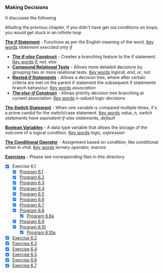 ### Making Decisions

It discusses the following

Alluding the previous chapter, if you didn't have get out conditions on loops, you would get stuck in an infinite loop

<u>**The *if* Statement**</u> - Functions as per the English meaning of the word. <u>Key words</u> *statement executed only if*

* <u>**The *if-else* Construct**</u> - Creates a branching feature to the if statement. <u>Key words</u> *if, not, else*
* <u>**Compound Relational Tests**</u> - Allows more detailed decisions by grouping two or more relational tests. <u>Key words</u> *logical, and, or*, not
* <u>**Nested *if* Statements**</u> - Allows a decision tree, where after certain criteria are met on the parent if statement the subsequent if statements branch behaviour. <u>Key words</u> *association*
* <u>**The *else-if* Construct**</u> - Allows priority decision tree branching at current association. <u>Key words</u> *n-valued logic decisions*

<u>**The *Switch* Statement**</u> - When one variable is compared multiple times, it's a prime candid for the switch/case statement. <u>Key words</u> *value_n, switch statements have equivalent if-else statements, default*

<u>**Boolean Variables**</u> - A data type variable that allows the storage of the outcome of a logical condition. <u>Key words</u> *logic, expression*

<u>**The Conditional Operator**</u> - Assignment based on condition, like conditional when in vhdl. <u>Key words</u> *ternary operator, macros*

**<u>Exercises</u>** - Please see corresponding files in this directory.

- [x] Exercise 6.1
    - [x] [Program 6.1](Exercise_6.1/Program_6.1.c)
    - [x] [Program 6.2](Exercise_6.1/Program_6.2.c)
    - [x] [Program 6.3](Exercise_6.1/Program_6.3.c)
    - [x] [Program 6.4](Exercise_6.1/Program_6.4.c)
    - [x] [Program 6.5](Exercise_6.1/Program_6.5.c)
    - [x] [Program 6.6](Exercise_6.1/Program_6.6.c)
    - [x] [Program 6.7](Exercise_6.1/Program_6.7.c)
    - [x] [Program 6.8](Exercise_6.1/Program_6.8.c)
        - [x] [Program 6.8a](Exercise_6.1/Program_6.8a.c)
    - [x] [Program 6.9](Exercise_6.1/Program_6.9.c)
    - [x] [Program 6.10](Exercise_6.1/Program_6.10.c)
        - [x] [Program 6.10a](Exercise_6.1/Program_6.10a.c)
- [x] [Exercise 6.2](Exercise_6.2.c)
- [x] [Exercise 6.3](Exercise_6.3.c)
- [x] [Exercise 6.4](Exercise_6.4.c)
- [x] [Exercise 6.5](Exercise_6.5.c)
- [x] [Exercise 6.6](Exercise_6.6.c)
- [x] [Exercise 6.7](Exercise_6.7.c)
